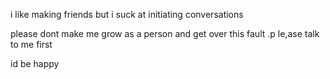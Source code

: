 i like making friends but i suck at initiating conversations

<p> please dont make me grow as a person and get over this fault .p le,ase talk to me first</p>
<P> id be happy </P>
